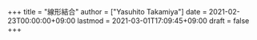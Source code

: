+++
title = "線形結合"
author = ["Yasuhito Takamiya"]
date = 2021-02-23T00:00:00+09:00
lastmod = 2021-03-01T17:09:45+09:00
draft = false
+++
